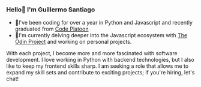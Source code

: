 ### Hello👋 I'm Guillermo Santiago

- 🚀I've been coding for over a year in Python and Javascript and recently graduated from [Code Platoon](https://www.codeplatoon.org/) 
- 📝I'm currently delving deeper into the Javascript ecosystem with [The Odin Project](https://www.theodinproject.com/) and working on personal projects.

 With each project, I become more and more fascinated with software development. I love working in Python with backend technologies, but I also like to keep my frontend skills sharp. I am seeking a role that allows me to expand my skill sets and contribute to exciting projects; if you're hiring, let's chat! 

<!--
**Santi-3rd/Santi-3rd** is a ✨ _special_ ✨ repository because its `README.md` (this file) appears on your GitHub profile.

Here are some ideas to get you started:

- 🔭 I’m currently working on ...
- 🌱 I’m currently learning ...
- 👯 I’m looking to collaborate on ...
- 🤔 I’m looking for help with ...
- 💬 Ask me about ...
- 📫 How to reach me: ...
- 😄 Pronouns: ...
- ⚡ Fun fact: ...
-->
